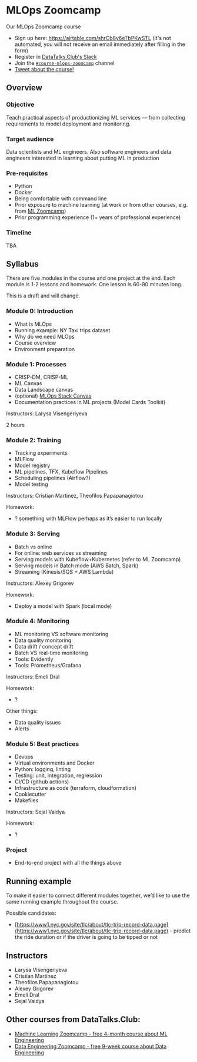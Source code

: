 # MLOps Zoomcamp

Our MLOps Zoomcamp course

- Sign up here: https://airtable.com/shrCb8y6eTbPKwSTL (it's not automated, you will not receive an email immediately after filling in the form)
- Register in [DataTalks.Club's Slack](https://datatalks.club/slack.html)
- Join the [`#course-mlops-zoomcamp`](https://app.slack.com/client/T01ATQK62F8/C02R98X7DS9) channel
- [Tweet about the course!](https://ctt.ac/fH67W)


## Overview

### Objective

Teach practical aspects of productionizing ML services — from collecting requirements to model deployment and monitoring.

### Target audience

Data scientists and ML engineers. Also software engineers and data engineers interested in learning about putting ML in production

### Pre-requisites

* Python
* Docker
* Being comfortable with command line 
* Prior exposure to machine learning (at work or from other courses, e.g. from [ML Zoomcamp](https://github.com/alexeygrigorev/mlbookcamp-code/tree/master/course-zoomcamp))
* Prior programming experience (1+ years of professional experience)

### Timeline

TBA



## Syllabus

There are five modules in the course and one project at the end. Each module is 1-2 lessons and homework. One lesson is 60-90 minutes long.

This is a draft and will change. 


### Module 0: Introduction

* What is MLOps
* Running example: NY Taxi trips dataset
* Why do we need MLOps
* Course overview
* Environment preparation


### Module 1: Processes

* CRISP-DM, CRISP-ML
* ML Canvas
* Data Landscape canvas
* (optional) [MLOps Stack Canvas](https://miro.com/miroverse/mlops-stack-canvas/)
* Documentation practices in ML projects (Model Cards Toolkit)

Instructors: Larysa Visengeriyeva

2 hours 


### Module 2: Training

* Tracking experiments
* MLFlow
* Model registry
* ML pipelines, TFX, Kubeflow Pipelines 
* Scheduling pipelines (Airflow?)
* Model testing

Instructors: Cristian Martinez, Theofilos Papapanagiotou 

Homework:

* ? something with MLFlow perhaps as it’s easier to run locally


### Module 3: Serving

* Batch vs online
* For online: web services vs streaming
* Serving models with Kubeflow+Kubernetes (refer to ML Zoomcamp)
* Serving models in Batch mode (AWS Batch, Spark)
* Streaming (Kinesis/SQS + AWS Lambda)

Instructors: Alexey Grigorev

Homework:

* Deploy a model with Spark (local mode) 


### Module 4: Monitoring

* ML monitoring VS software monitoring 
* Data quality monitoring
* Data drift / concept drift 
* Batch VS real-time monitoring 
* Tools: Evidently
* Tools: Prometheus/Grafana

Instructors: Emeli Dral

Homework:

* ?

Other things:

* Data quality issues 
* Alerts


### Module 5: Best practices

* Devops
* Virtual environments and Docker
* Python: logging, linting
* Testing: unit, integration, regression 
* CI/CD (github actions)
* Infrastructure as code (terraform, cloudformation)
* Cookiecutter
* Makefiles

Instructors: Sejal Vaidya

Homework:

* ? 


### Project

* End-to-end project with all the things above


## Running example

To make it easier to connect different modules together, we’d like to use the same running example throughout the course.

Possible candidates: 

* [https://www1.nyc.gov/site/tlc/about/tlc-trip-record-data.page](https://www1.nyc.gov/site/tlc/about/tlc-trip-record-data.page) - predict the ride duration or if the driver is going to be tipped or not


## Instructors

- Larysa Visengeriyeva
- Cristian Martinez
- Theofilos Papapanagiotou 
- Alexey Grigorev
- Emeli Dral
- Sejal Vaidya

## Other courses from DataTalks.Club:

- [Machine Learning Zoomcamp - free 4-month course about ML Engineering](https://github.com/alexeygrigorev/mlbookcamp-code/tree/master/course-zoomcamp)
- [Data Engineering Zoomcamp - free 9-week course about Data Engineering](https://github.com/DataTalksClub/data-engineering-zoomcamp/)
